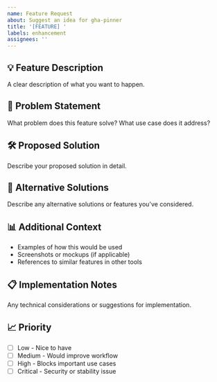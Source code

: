 ```yaml
---
name: Feature Request
about: Suggest an idea for gha-pinner
title: '[FEATURE] '
labels: enhancement
assignees: ''
---
```


## 💡 Feature Description
A clear description of what you want to happen.

## 🎯 Problem Statement
What problem does this feature solve? What use case does it address?

## 🛠️ Proposed Solution
Describe your proposed solution in detail.

## 🔄 Alternative Solutions
Describe any alternative solutions or features you've considered.

## 📊 Additional Context
- Examples of how this would be used
- Screenshots or mockups (if applicable)
- References to similar features in other tools

## 📋 Implementation Notes
Any technical considerations or suggestions for implementation.

## 📈 Priority
- [ ] Low - Nice to have
- [ ] Medium - Would improve workflow
- [ ] High - Blocks important use cases
- [ ] Critical - Security or stability issue 